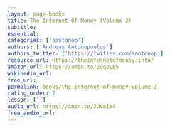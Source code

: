 ```yaml
---
layout: page-books
title: The Internet Of Money (Volume 2)
subtitle: 
essential: 
categories: ['aantonop']
authors: ['Andreas Antonopoulos']
authors_twitter: ['https://twitter.com/aantonop']
resource_url: https://theinternetofmoney.info/
amazon_url: https://amzn.to/2QqbLB5
wikipedia_url: 
free_url: 
permalink: books/the-internet-of-money-volume-2
rating_order: 7
lesson: ['']
audio_url: https://amzn.to/2UveIm4
free_audio_url: 
---
```

